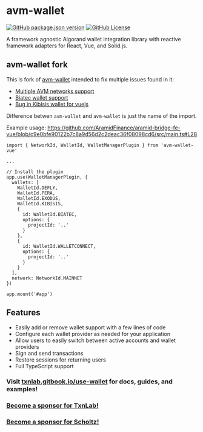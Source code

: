 # avm-wallet

[![GitHub package.json version](https://img.shields.io/npm/v/avm-wallet)](https://www.npmjs.com/package/avm-wallet?activeTab=versions)
[![GitHub License](https://img.shields.io/github/license/scholtz/avm-wallet)](https://github.com/scholtz/avm-wallet/blob/main/LICENSE.md)

A framework agnostic Algorand wallet integration library with reactive framework adapters for React, Vue, and Solid.js.

## avm-wallet fork

This is fork of [avm-wallet](https://github.com/TxnLab/avm-wallet) intended to fix multiple issues found in it:

- [Multiple AVM networks support](https://github.com/TxnLab/avm-wallet/pull/222)
- [Biatec wallet support](https://github.com/TxnLab/avm-wallet/pull/202)
- [Bug in Kibisis wallet for vuejs](https://github.com/TxnLab/avm-wallet/pull/225)

Difference betwen `avm-wallet` and `avm-wallet` is just the name of the import.

Example usage: https://github.com/AramidFinance/aramid-bridge-fe-vue/blob/c9e0bfe90122b7c8a9d56d2c2deac36f08098cd6/src/main.ts#L28

```
import { NetworkId, WalletId, WalletManagerPlugin } from 'avm-wallet-vue'

...

// Install the plugin
app.use(WalletManagerPlugin, {
  wallets: [
    WalletId.DEFLY,
    WalletId.PERA,
    WalletId.EXODUS,
    WalletId.KIBISIS,
    {
      id: WalletId.BIATEC,
      options: {
        projectId: '..'
      }
    },
    {
      id: WalletId.WALLETCONNECT,
      options: {
        projectId: '..'
      }
    }
  ],
  network: NetworkId.MAINNET
})

app.mount('#app')
```

## Features

- Easily add or remove wallet support with a few lines of code
- Configure each wallet provider as needed for your application
- Allow users to easily switch between active accounts and wallet providers
- Sign and send transactions
- Restore sessions for returning users
- Full TypeScript support

### Visit [txnlab.gitbook.io/use-wallet](https://txnlab.gitbook.io/use-wallet) for docs, guides, and examples!

### [Become a sponsor for TxnLab!](https://github.com/sponsors/TxnLab/)
### [Become a sponsor for Scholtz!](https://github.com/sponsors/scholtz/)
